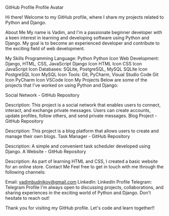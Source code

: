 GitHub Profile
Profile Avatar

Hi there! Welcome to my GitHub profile, where I share my projects related to Python and Django.

About Me
My name is Vadim, and I'm a passionate beginner developer with a keen interest in learning and developing software using Python and Django. My goal is to become an experienced developer and contribute to the exciting field of web development.

My Skills
Programming Language: Python Python Icon
Web Development: Django, HTML, CSS, JavaScript Django Icon HTML Icon CSS Icon JavaScript Icon
Databases: SQLite, PostgreSQL, MySQL SQLite Icon PostgreSQL Icon MySQL Icon
Tools: Git, PyCharm, Visual Studio Code Git Icon PyCharm Icon VSCode Icon
My Projects
Below are some of the projects that I've worked on using Python and Django:

Social Network - GitHub Repository

Description: This project is a social network that enables users to connect, interact, and exchange private messages. Users can create accounts, update profiles, follow others, and send private messages.
Blog Project - GitHub Repository

Description: This project is a blog platform that allows users to create and manage their own blogs.
Task Manager - GitHub Repository

Description: A simple and convenient task scheduler developed using Django.
A Website - GitHub Repository

Description: As part of learning HTML and CSS, I created a basic website for an online store.
Contact Me
Feel free to get in touch with me through the following channels:

Email: vadimbudnikov@gmail.com
LinkedIn: LinkedIn Profile
Telegram: Telegram Profile
I'm always open to discussing projects, collaborations, and sharing experiences in the exciting world of Python and Django. Don't hesitate to reach out!

Thank you for visiting my GitHub profile. Let's code and learn together!!
